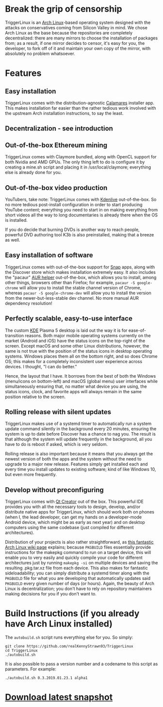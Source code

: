 # Break the grip of censorship
TriggerLinux is an [Arch Linux](https://www.archlinux.org)-based operating system designed with the attacks on conservatives coming from Silicon Valley in mind. We chose Arch Linux as the base because the repositories are completely decentralized: there are many mirrors to choose the installation of packages from; as a result, if one mirror decides to censor, it's easy for you, the developer, to fork off of it and maintain your own copy of the mirror, with absolutely no problem whatsoever.

# Features

## Easy installation
TriggerLinux comes with the distribution-agnostic [Calamares](https://calamares.io) installer app. This makes installation far easier than the rather tedious work involved with the upstream Arch installation instructions, to say the least.

## Decentralization - see introduction

## Out-of-the-box Ethereum mining
TriggerLinux comes with Claymore bundled, along with OpenCL support for both Nvidia and AMD GPUs. The only thing left to do is configure it by creating a mine.sh script and placing it in /usr/local/claymore; everything else is already done for you.

## Out-of-the-box video production
YouTubers, take note: TriggerLinux comes with [Kdenlive](https://kdenlive.org) out-of-the-box. So no more tedious post-install configuration in order to start producing YouTube content; everything you need to start in on making everything from short videos all the way to long documentaries is already there when the OS is installed.

If you do decide that burning DVDs is another way to reach people, powerful DVD authoring tool K3b is also preinstalled, making that a breeze as well.

## Easy installation of software
TriggerLinux comes with out-of-the-box support for [Snap](http://snapcraft.io) apps, along with the Discover store which makes installation extremely easy. It also includes the "pacaur" [AUR helper](https://wiki.archlinux.org/index.php/AUR_helpers) out-of-the-box, which allows you to install, among other things, browsers other than Firefox; for example, `pacaur -S google-chrome` will allow you to install the stable channel version of Chrome, whereas `pacaur -S google-chrome-dev` will allow you to install the version from the newer-but-less-stable dev channel. No more manual AUR dependency resolution!

## Perfectly scalable, easy-to-use interface
The custom [KDE](https://www.kde.org) Plasma 5 desktop is laid out the way it is for ease-of-transition reasons. Both major mobile operating systems currently on the market (Android and iOS) have the status icons on the top-right of the screen. Except macOS and some other Linux distributions, however, the same is not true with the position of the status icons in desktop operating systems. Windows places them all on the bottom right, and so does Chrome OS; this makes for a completely inconsistent user experience across devices. I thought, "I can do better."

Hence, the layout that I have. It borrows from the best of both the Windows (menu/icons on bottom-left) and macOS (global menu) user interfaces while simultaneously ensuring that, no matter what device you are using, the status icons, clock, and favorite apps will always remain in the same position relative to the screen.

## Rolling release with silent updates
TriggerLinux makes use of a systemd timer to automatically run a system update command silently in the background every 20 minutes, ensuring the system is up to date before Discover has a chance to nag you. The result is that although the system will update frequently in the background, all you have to do is reboot if asked, which is very seldom.

Rolling release is also important because it means that you always get the newest version of both the apps and the system without the need to upgrade to a major new release. Features simply get installed each and every time you install updates to existing software; kind of like Windows 10, but even more frequently.

## Develop without preconfiguring
TriggerLinux comes with [Qt Creator](https://doc.qt.io/qtcreator) out of the box. This powerful IDE provides you with all the necessary tools to design, develop, and/or distribute native apps for TriggerLinux, which should work both on phones (when I, the lead developer, can get my hands on a developer-mode Android device, which might be as early as next year) and on desktop computers using the same codebase (just compiled for different architectures).

Distribution of your projects is also rather straightforward, as [this fantastic Arch Linux wiki page](https://wiki.archlinux.org/index.php/Creating_packages) explains; because `PKGBUILD` files essentially provide instructions for the makepkg command to run on a target device, this will enable you to very easily and quickly compile your code for different architectures just by running `makepkg -si` on multiple devices and saving the resulting .pkg.tar.xz file from each device. This also makes for fantastic sideloadability; you can simply distribute a systemd timer along with the `PKGBUILD` file for what you are developing that automatically updates said `PKGBUILD` every given number of days (or hours). Again, the beauty of Arch Linux is decentralization; you don't have to rely on repository maintainers making decisions for you if you don't want to.

# Build Instructions (if you already have Arch Linux installed)
The `autobuild.sh` script runs everything else for you. So simply:

    git clone https://github.com/realKennyStrawn93/TriggerLinux
    cd TriggerLinux
    ./autobuild.sh

It is also possible to pass a version number and a codename to this script as parameters. For example:

    ./autobuild.sh 0.3.2019.01.23.1 alpha1

# [Download latest snapshot](http://107.202.104.48/triggerlinux-latest-x86_64.iso)
